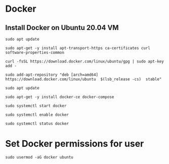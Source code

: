# Docker

## Install Docker on Ubuntu 20.04 VM

```
sudo apt update

sudo apt-get -y install apt-transport-https ca-certificates curl software-properties-common

curl -fsSL https://download.docker.com/linux/ubuntu/gpg | sudo apt-key add -

sudo add-apt-repository "deb [arch=amd64] https://download.docker.com/linux/ubuntu  $(lsb_release -cs)  stable"

sudo apt update

sudo apt-get -y install docker-ce docker-compose

sudo systemctl start docker

sudo systemctl enable docker

sudo systemctl status docker
```

# Set Docker permissions for user

```
sudo usermod -aG docker ubuntu
```